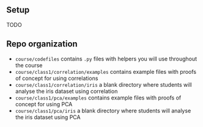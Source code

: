 ## Setup

TODO

## Repo organization

- `course/codefiles` contains `.py` files with helpers you will use throughout the course
- `course/class1/correlation/examples` contains example files with proofs of concept for using correlations
- `course/class1/correlation/iris` a blank directory where students will analyse the iris dataset using correlation
- `course/class1/pca/examples` contains example files with proofs of concept for using PCA
- `course/class1/pca/iris` a blank directory where students will analyse the iris dataset using PCA
